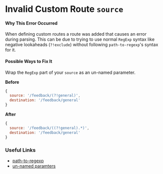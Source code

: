 # Invalid Custom Route `source`

#### Why This Error Occurred

When defining custom routes a route was added that causes an error during parsing. This can be due to trying to use normal `RegExp` syntax like negative lookaheads (`?!exclude`) without following `path-to-regexp`'s syntax for it.

#### Possible Ways to Fix It

Wrap the `RegExp` part of your `source` as an un-named parameter.

**Before**

```js
{
  source: '/feedback/(?!general)',
  destination: '/feedback/general'
}
```

**After**

```js
{
  source: '/feedback/((?!general).*)',
  destination: '/feedback/general'
}
```

### Useful Links

- [path-to-regexp](https://github.com/pillarjs/path-to-regexp)
- [un-named paramters](https://github.com/pillarjs/path-to-regexp#unnamed-parameters)
